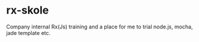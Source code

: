 rx-skole
========

Company internal Rx(Js) training and a place for me to trial node.js, mocha, jade template etc.